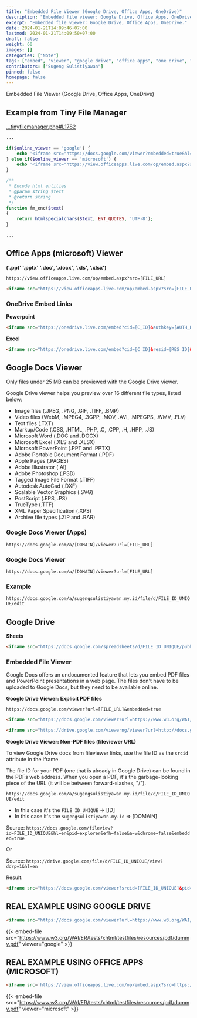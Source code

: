 ```yaml
---
title: "Embedded File Viewer (Google Drive, Office Apps, OneDrive)"
description: "Embedded file viewer: Google Drive, Office Apps, OneDrive."
excerpt: "Embedded file viewer: Google Drive, Office Apps, OneDrive."
date: 2024-01-21T14:09:46+07:00
lastmod: 2024-01-21T14:09:50+07:00
draft: false
weight: 60
images: []
categories: ["Note"]
tags: ["embed", "viewer", "google drive", "office apps", "one drive", "iframe", "microsoft"]
contributors: ["Sugeng Sulistiyawan"]
pinned: false
homepage: false
---
```


Embedded File Viewer (Google Drive, Office Apps, OneDrive)

## Example from Tiny File Manager

[...tinyfilemanager.php#L1782](https://github.com/prasathmani/tinyfilemanager/blob/8e87afae5b744c3e23490000bf0d398d6d4a749c/tinyfilemanager.php#L1782)

```php
...

if($online_viewer == 'google') {
    echo '<iframe src="https://docs.google.com/viewer?embedded=true&hl=en&url=' . fm_enc($file_url) . '" frameborder="no" style="width:100%;min-height:460px"></iframe>';
} else if($online_viewer == 'microsoft') {
    echo '<iframe src="https://view.officeapps.live.com/op/embed.aspx?src=' . fm_enc($file_url) . '" frameborder="no" style="width:100%;min-height:460px"></iframe>';
}

/**
 * Encode html entities
 * @param string $text
 * @return string
 */
function fm_enc($text)
{
    return htmlspecialchars($text, ENT_QUOTES, 'UTF-8');
}

...
```

## Office Apps (microsoft) Viewer

**('.ppt' '.pptx' '.doc', '.docx', '.xls', '.xlsx')**

`https://view.officeapps.live.com/op/embed.aspx?src=[FILE_URL]`

```html
<iframe src="https://view.officeapps.live.com/op/embed.aspx?src=[FILE_URL]" frameborder="no" style="width:100%;min-height:460px"></iframe>
```

### OneDrive Embed Links

**Powerpoint**

```html
<iframe src="https://onedrive.live.com/embed?cid=[C_ID]&authkey=[AUTH_KEY]&em=2" frameborder="no" style="width:100%;min-height:460px" scrolling="no"></iframe>
```

**Excel**

```html
<iframe src="https://onedrive.live.com/embed?cid=[C_ID]&resid=[RES_ID]&authkey=[AUTH_KEY]&em=2" frameborder="no" style="width:100%;min-height:460px" scrolling="no"></iframe>
```

## Google Docs Viewer

Only files under 25 MB can be previewed with the Google Drive viewer.

Google Drive viewer helps you preview over 16 different file types, listed below:

* Image files (.JPEG, .PNG, .GIF, .TIFF, .BMP)
* Video files (WebM, .MPEG4, .3GPP, .MOV, .AVI, .MPEGPS, .WMV, .FLV)
* Text files (.TXT)
* Markup/Code (.CSS, .HTML, .PHP, .C, .CPP, .H, .HPP, .JS)
* Microsoft Word (.DOC and .DOCX)
* Microsoft Excel (.XLS and .XLSX)
* Microsoft PowerPoint (.PPT and .PPTX)
* Adobe Portable Document Format (.PDF)
* Apple Pages (.PAGES)
* Adobe Illustrator (.AI)
* Adobe Photoshop (.PSD)
* Tagged Image File Format (.TIFF)
* Autodesk AutoCad (.DXF)
* Scalable Vector Graphics (.SVG)
* PostScript (.EPS, .PS)
* TrueType (.TTF)
* XML Paper Specification (.XPS)
* Archive file types (.ZIP and .RAR)

### Google Docs Viewer (Apps)

`https://docs.google.com/a/[DOMAIN]/viewer?url=[FILE_URL]`

### Google Docs Viewer

`https://docs.google.com/a/[DOMAIN]/viewer?url=[FILE_URL]`

### Example

`https://docs.google.com/a/sugengsulistiyawan.my.id/file/d/FILE_ID_UNIQUE/edit`

## Google Drive

**Sheets**

```html
<iframe src="https://docs.google.com/spreadsheets/d/FILE_ID_UNIQUE/pubhtml?widget=true&amp;headers=true" frameborder="no" style="width:100%;min-height:460px"></iframe>
```

### Embedded File Viewer

Google Docs offers an undocumented feature that lets you embed PDF files and PowerPoint presentations in a web page. The files don't have to be uploaded to Google Docs, but they need to be available online.

**Google Drive Viewer: Explicit PDF files**

`https://docs.google.com/viewer?url=[FILE_URL]&embedded=true`

```html
<iframe src="https://docs.google.com/viewer?url=https://www.w3.org/WAI/ER/tests/xhtml/testfiles/resources/pdf/dummy.pdf&embedded=true" frameborder="no" style="width:100%;min-height:460px"></iframe>
```

```html
<iframe src="https://drive.google.com/viewerng/viewer?url=http://docs.google.com/fileview?id=FILE_ID_UNIQUE&hl=en&pid=explorer&efh=false&a=v&chrome=false&embedded=true" frameborder="no" style="width:100%;min-height:460px"></iframe>
```

**Google Drive Viewer: Non-PDF files (fileviewer URL)**

To view Google Drive docs from fileviewer links, use the file ID as the `srcid` attribute in the iframe.

The file ID for your PDF (one that is already in Google Drive) can be found in the PDFs web address. When you open a PDF, it's the garbage-looking piece of the URL (it will be between forward-slashes, "/").

`https://docs.google.com/a/sugengsulistiyawan.my.id/file/d/FILE_ID_UNIQUE/edit`

* In this case it's the `FILE_ID_UNIQUE` => [ID]
* In this case it's the `sugengsulistiyawan.my.id` => [DOMAIN]

Source: `https://docs.google.com/fileview?id=FILE_ID_UNIQUE&hl=en&pid=explorer&efh=false&a=v&chrome=false&embedded=true`

Or

Source: `https://drive.google.com/file/d/FILE_ID_UNIQUE/view?ddrp=1&hl=en`

Result:

```html
<iframe src="https://docs.google.com/viewer?srcid=[FILE_ID_UNIQUE]&pid=explorer&efh=false&a=v&chrome=false&embedded=true" frameborder="no" style="width:100%;min-height:460px"></iframe>
```

## REAL EXAMPLE USING GOOGLE DRIVE

```html
<iframe src="https://docs.google.com/viewer?url=https://www.w3.org/WAI/ER/tests/xhtml/testfiles/resources/pdf/dummy.pdf&embedded=true&hl=en" frameborder="no" style="width:100%;min-height:460px"></iframe>
```

{{< embed-file src="https://www.w3.org/WAI/ER/tests/xhtml/testfiles/resources/pdf/dummy.pdf" viewer="google" >}}

## REAL EXAMPLE USING OFFICE APPS (MICROSOFT)

```html
<iframe src='https://view.officeapps.live.com/op/embed.aspx?src=https://www.w3.org/WAI/ER/tests/xhtml/testfiles/resources/pdf/dummy.pdf' frameborder="no" style="width:100%;min-height:460px"></iframe>
```

{{< embed-file src="https://www.w3.org/WAI/ER/tests/xhtml/testfiles/resources/pdf/dummy.pdf" viewer="microsoft" >}}
